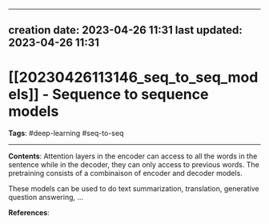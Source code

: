 
---
creation date: 2023-04-26 11:31
last updated: 2023-04-26 11:31
---
# [[20230426113146_seq_to_seq_models]] - Sequence to sequence models
__Tags__: #deep-learning #seq-to-seq

---
__Contents__: Attention layers in the encoder can access to all the words in the sentence while in the decoder, they can only access to previous words. The pretraining consists of a combinaison of encoder and decoder models.

These models can be used to do text summarization, translation, generative question answering, ...

__References__:


